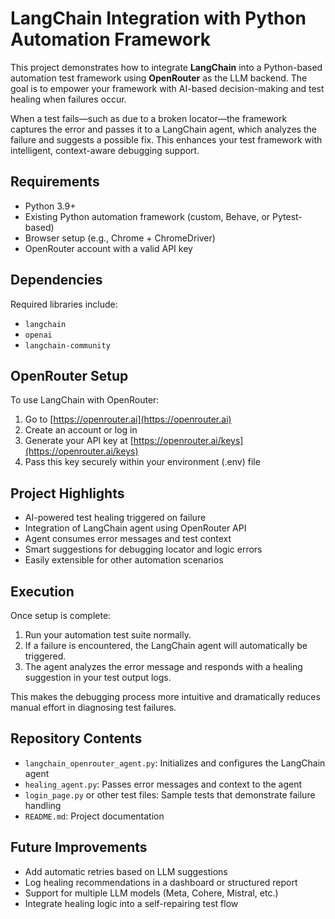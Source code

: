 # LangChain Integration with Python Automation Framework

This project demonstrates how to integrate **LangChain** into a Python-based automation test framework using **OpenRouter** as the LLM backend. The goal is to empower your framework with AI-based decision-making and test healing when failures occur.

When a test fails—such as due to a broken locator—the framework captures the error and passes it to a LangChain agent, which analyzes the failure and suggests a possible fix. This enhances your test framework with intelligent, context-aware debugging support.


##  Requirements

- Python 3.9+
- Existing Python automation framework (custom, Behave, or Pytest-based)
- Browser setup (e.g., Chrome + ChromeDriver)
- OpenRouter account with a valid API key

##  Dependencies

Required libraries include:

- `langchain`
- `openai`
- `langchain-community`

##  OpenRouter Setup

To use LangChain with OpenRouter:

1. Go to [https://openrouter.ai](https://openrouter.ai)
2. Create an account or log in
3. Generate your API key at [https://openrouter.ai/keys](https://openrouter.ai/keys)
4. Pass this key securely within your environment (.env) file

## Project Highlights

- AI-powered test healing triggered on failure
- Integration of LangChain agent using OpenRouter API
- Agent consumes error messages and test context
- Smart suggestions for debugging locator and logic errors
- Easily extensible for other automation scenarios

##  Execution

Once setup is complete:

1. Run your automation test suite normally.
2. If a failure is encountered, the LangChain agent will automatically be triggered.
3. The agent analyzes the error message and responds with a healing suggestion in your test output logs.

This makes the debugging process more intuitive and dramatically reduces manual effort in diagnosing test failures.


## Repository Contents

- `langchain_openrouter_agent.py`: Initializes and configures the LangChain agent
- `healing_agent.py`: Passes error messages and context to the agent
- `login_page.py` or other test files: Sample tests that demonstrate failure handling
- `README.md`: Project documentation


## Future Improvements

- Add automatic retries based on LLM suggestions
- Log healing recommendations in a dashboard or structured report
- Support for multiple LLM models (Meta, Cohere, Mistral, etc.)
- Integrate healing logic into a self-repairing test flow

